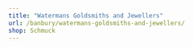 ```yaml
---
title: "Watermans Goldsmiths and Jewellers"
url: /banbury/watermans-goldsmiths-and-jewellers/
shop: Schmuck
---
```

